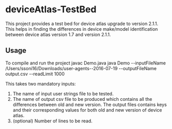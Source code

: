 # deviceAtlas-TestBed

This project provides a test bed for device atlas upgrade to version 2.1.1.
This helps in finding the differences in device make/model identification 
between device atlas version 1.7 and version 2.1.1.

## Usage

To compile and run the project
javac Demo.java
java Demo --inputFileName /Users/ssoni16/Downloads/user-agents--2016-07-19 --outputFileName output.csv --readLimit 1000

This takes two mandatory inputs:
1) The name of input user strings file to be tested.
2) The name of output csv file to be produced which contains all the differences between old and new version.
   The output files contains keys and their corresponding values for both old and new version of device atlas.
3) (optional) Number of lines to be read.


